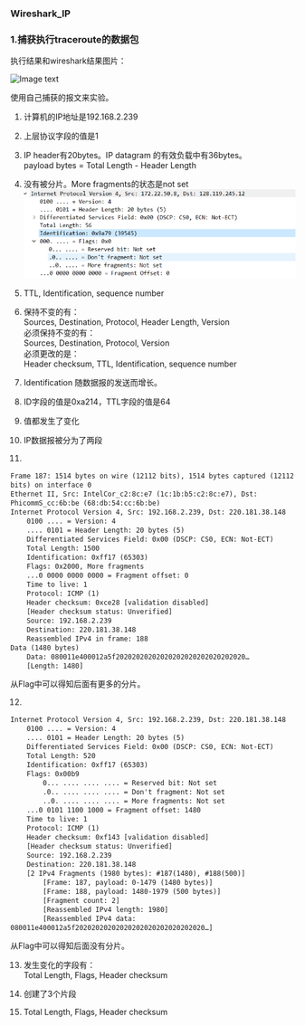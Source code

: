 ### Wireshark_IP

### 1.捕获执行traceroute的数据包  

执行结果和wireshark结果图片：  

![Image text](pic1.png)

使用自己捕获的报文来实验。  

1. 计算机的IP地址是192.168.2.239  

2. 上层协议字段的值是1  

3. IP header有20bytes。IP datagram 的有效负载中有36bytes。  
payload bytes =  Total Length - Header Length  

4. 没有被分片。More fragments的状态是not set
![not_set](not_set.png)

5. TTL, Identification, sequence number

6. 保持不变的有：  
Sources, Destination, Protocol, Header Length, Version  
必须保持不变的有：  
Sources, Destination, Protocol, Version  
必须更改的是：  
Header checksum, TTL, Identification, sequence number

7. Identification 随数据报的发送而增长。  

8. ID字段的值是0xa214，TTL字段的值是64  

9. 值都发生了变化  

10. IP数据报被分为了两段  

11. 
```
Frame 187: 1514 bytes on wire (12112 bits), 1514 bytes captured (12112 bits) on interface 0
Ethernet II, Src: IntelCor_c2:8c:e7 (1c:1b:b5:c2:8c:e7), Dst: PhicommS_cc:6b:be (68:db:54:cc:6b:be)
Internet Protocol Version 4, Src: 192.168.2.239, Dst: 220.181.38.148
    0100 .... = Version: 4
    .... 0101 = Header Length: 20 bytes (5)
    Differentiated Services Field: 0x00 (DSCP: CS0, ECN: Not-ECT)
    Total Length: 1500
    Identification: 0xff17 (65303)
    Flags: 0x2000, More fragments
    ...0 0000 0000 0000 = Fragment offset: 0
    Time to live: 1
    Protocol: ICMP (1)
    Header checksum: 0xce28 [validation disabled]
    [Header checksum status: Unverified]
    Source: 192.168.2.239
    Destination: 220.181.38.148
    Reassembled IPv4 in frame: 188
Data (1480 bytes)
    Data: 080011e400012a5f20202020202020202020202020202020…
    [Length: 1480]
```
从Flag中可以得知后面有更多的分片。  

12.  
```
Internet Protocol Version 4, Src: 192.168.2.239, Dst: 220.181.38.148
    0100 .... = Version: 4
    .... 0101 = Header Length: 20 bytes (5)
    Differentiated Services Field: 0x00 (DSCP: CS0, ECN: Not-ECT)
    Total Length: 520
    Identification: 0xff17 (65303)
    Flags: 0x00b9
        0... .... .... .... = Reserved bit: Not set
        .0.. .... .... .... = Don't fragment: Not set
        ..0. .... .... .... = More fragments: Not set
    ...0 0101 1100 1000 = Fragment offset: 1480
    Time to live: 1
    Protocol: ICMP (1)
    Header checksum: 0xf143 [validation disabled]
    [Header checksum status: Unverified]
    Source: 192.168.2.239
    Destination: 220.181.38.148
    [2 IPv4 Fragments (1980 bytes): #187(1480), #188(500)]
        [Frame: 187, payload: 0-1479 (1480 bytes)]
        [Frame: 188, payload: 1480-1979 (500 bytes)]
        [Fragment count: 2]
        [Reassembled IPv4 length: 1980]
        [Reassembled IPv4 data: 080011e400012a5f20202020202020202020202020202020…]
```
从Flag中可以得知后面没有分片。  

13. 发生变化的字段有：  
Total Length, Flags, Header checksum  

14. 创建了3个片段  

15. Total Length, Flags, Header checksum  

